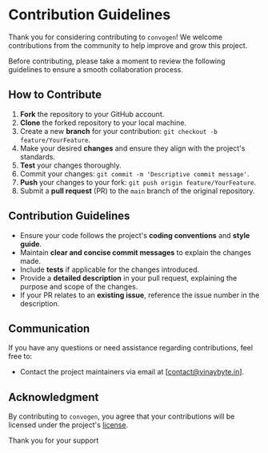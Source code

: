 # Contribution Guidelines

Thank you for considering contributing to `convogen`! We welcome contributions from the community to help improve and grow this project.

Before contributing, please take a moment to review the following guidelines to ensure a smooth collaboration process.

## How to Contribute

1. **Fork** the repository to your GitHub account.
2. **Clone** the forked repository to your local machine.
3. Create a new **branch** for your contribution: `git checkout -b feature/YourFeature`.
4. Make your desired **changes** and ensure they align with the project's standards.
5. **Test** your changes thoroughly.
6. Commit your changes: `git commit -m 'Descriptive commit message'`.
7. **Push** your changes to your fork: `git push origin feature/YourFeature`.
8. Submit a **pull request** (PR) to the `main` branch of the original repository.

## Contribution Guidelines

- Ensure your code follows the project's **coding conventions** and **style guide**.
- Maintain **clear and concise commit messages** to explain the changes made.
- Include **tests** if applicable for the changes introduced.
- Provide a **detailed description** in your pull request, explaining the purpose and scope of the changes.
- If your PR relates to an **existing issue**, reference the issue number in the description.

## Communication

If you have any questions or need assistance regarding contributions, feel free to:

- Contact the project maintainers via email at [contact@vinaybyte.in].

## Acknowledgment

By contributing to `convogen`, you agree that your contributions will be licensed under the project's [license](LICENSE.md).

Thank you for your support
